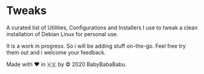 # Tweaks
A curated list of Utilities, Configurations and Installers I use to tweak a clean installation of Debian Linux for personal use. 

It is a work in progress. So i will be adding stuff on-the-go. Feel free try them out and i welcome your feedback.

Made with :heart: in :kenya: by &copy; 2020 BabyBabaBabu.